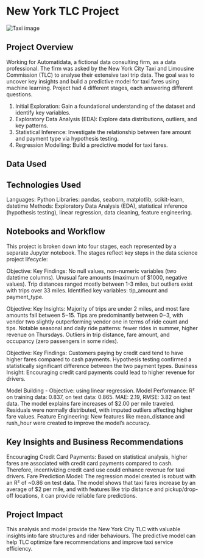 # New York TLC Project

![Taxi image](https://github.com/DylanV-Lee/portfolio/blob/339df84c831768a34766ed524d15e67e70ebd179/TLC%20Project.webp)

## Project Overview
Working for Automatidata, a fictional data consulting firm, as a data professional. The firm was asked by the New York City Taxi and Limousine Commission (TLC) to analyse their extensive taxi trip data. The goal was to uncover key insights and build a predictive model for taxi fares using machine learning. Project had 4 different stages, each answering different questions. 
1.	Initial Exploration: Gain a foundational understanding of the dataset and identify key variables.
2.	Exploratory Data Analysis (EDA): Explore data distributions, outliers, and key patterns.
3.	Statistical Inference: Investigate the relationship between fare amount and payment type via hypothesis testing.
4.	Regression Modelling: Build a predictive model for taxi fares.

## Data Used

## Technologies Used
Languages: Python
Libraries: pandas, seaborn, matplotlib, scikit-learn, datetime
Methods: Exploratory Data Analysis (EDA), statistical inference (hypothesis testing), linear regression, data cleaning, feature engineering.

## Notebooks and Workflow
This project is broken down into four stages, each represented by a separate Jupyter notebook. The stages reflect key steps in the data science project lifecycle:

Objective: 
Key Findings:
No null values, non-numeric variables (two datetime columns).
Unusual fare amounts (maximum of $1000, negative values).
Trip distances ranged mostly between 1-3 miles, but outliers exist with trips over 33 miles.
Identified key variables: tip_amount and payment_type.

Objective: 
Key Insights:
Majority of trips are under 2 miles, and most fare amounts fall between $5-$15.
Tips are predominantly between $0-$3, with vendor two slightly outperforming vendor one in terms of ride count and tips.
Notable seasonal and daily ride patterns: fewer rides in summer, higher revenue on Thursdays.
Outliers in trip distance, fare amount, and occupancy (zero passengers in some rides).

Objective: 
Key Findings:
Customers paying by credit card tend to have higher fares compared to cash payments.
Hypothesis testing confirmed a statistically significant difference between the two payment types.
Business Insight: Encouraging credit card payments could lead to higher revenue for drivers.

Model Building - 
Objective: using linear regression.
Model Performance:
R² on training data: 0.837, on test data: 0.865.
MAE: 2.19, RMSE: 3.82 on test data.
The model explains fare increases of $2.00 per mile traveled.
Residuals were normally distributed, with imputed outliers affecting higher fare values.
Feature Engineering: New features like mean_distance and rush_hour were created to improve the model’s accuracy.


## Key Insights and Business Recommendations
Encouraging Credit Card Payments: Based on statistical analysis, higher fares are associated with credit card payments compared to cash. Therefore, incentivizing credit card use could enhance revenue for taxi drivers.
Fare Prediction Model: The regression model created is robust with an R² of ~0.86 on test data. The model shows that taxi fares increase by an average of $2 per mile, and with features like trip distance and pickup/drop-off locations, it can provide reliable fare predictions.

## Project Impact
This analysis and model provide the New York City TLC with valuable insights into fare structures and rider behaviours. The predictive model can help TLC optimize fare recommendations and improve taxi service efficiency.
